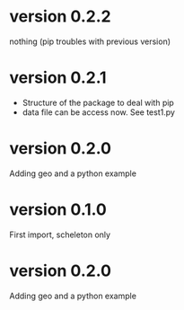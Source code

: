 # version 0.2.2
nothing (pip troubles with previous version)

# version 0.2.1
- Structure of the package to deal with pip
- data file can be access now. See test1.py 

# version 0.2.0
Adding geo and a python example

# version 0.1.0
First import, scheleton only

# version 0.2.0
Adding geo and a python example
